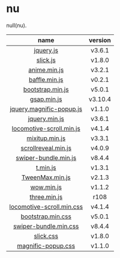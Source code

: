 # nu
null(nu).

| name | version |
|:---:|:---:|
|[jquery.js](https://cdnjs.cloudflare.com/ajax/libs/jquery/3.6.1/jquery.js) |v3.6.1 |
|[slick.js](http://kenwheeler.github.io) |v1.8.0 |
|[anime.min.js](https://cdnjs.cloudflare.com/ajax/libs/animejs/3.2.1/anime.min.js) |v3.2.1 |
|[baffle.min.js](https://cdnjs.cloudflare.com/ajax/libs/baffle.js/0.2.1/baffle.min.js) |v0.2.1 |
|[bootstrap.min.js](https://cdnjs.cloudflare.com/ajax/libs/bootstrap/5.0.1/js/bootstrap.min.js) |v5.0.1 |
|[gsap.min.js](https://cdnjs.cloudflare.com/ajax/libs/gsap/3.10.4/gsap.min.js) |v3.10.4 |
|[jquery.magnific-popup.js](https://cdnjs.cloudflare.com/ajax/libs/magnific-popup.js/1.1.0/jquery.magnific-popup.min.js) |v1.1.0 |
|[jquery.min.js](https://cdnjs.cloudflare.com/ajax/libs/jquery/3.6.1/jquery.min.js) |v3.6.1 |
|[locomotive-scroll.min.js](https://cdn.jsdelivr.net/npm/locomotive-scroll@4.1.4/dist/locomotive-scroll.min.js) |v4.1.4 |
|[mixitup.min.js](https://cdnjs.cloudflare.com/ajax/libs/mixitup/3.3.1/mixitup.min.js) |v3.3.1 |
|[scrollreveal.min.js](https://cdnjs.cloudflare.com/ajax/libs/scrollReveal.js/4.0.9/scrollreveal.min.js) |v4.0.9 |
|[swiper-bundle.min.js](https://cdnjs.cloudflare.com/ajax/libs/Swiper/8.4.4/swiper-bundle.min.js) |v8.4.4 |
|[t.min.js](https://mn.tn) |v1.3.1 |
|[TweenMax.min.js](https://cdnjs.cloudflare.com/ajax/libs/gsap/2.1.3/TweenMax.min.js) |v2.1.3 |
|[wow.min.js](https://cdnjs.cloudflare.com/ajax/libs/wow/1.1.2/wow.min.js) |v1.1.2 |
|[three.min.js](https://cdnjs.cloudflare.com/ajax/libs/three.js/108/three.min.js) |r108 |
|[locomotive-scroll.min.css](https://cdn.jsdelivr.net/npm/locomotive-scroll@4.1.4/dist/locomotive-scroll.min.css)|v4.1.4 |
|[bootstrap.min.css](https://cdnjs.cloudflare.com/ajax/libs/bootstrap/5.0.1/css/bootstrap.min.css) |v5.0.1 |
|[swiper-bundle.min.css](https://cdnjs.cloudflare.com/ajax/libs/Swiper/8.4.4/swiper-bundle.css) |v8.4.4 |
|[slick.css](http://kenwheeler.github.io) |v1.8.0 |
|[magnific-popup.css](https://cdnjs.cloudflare.com/ajax/libs/magnific-popup.js/1.1.0/magnific-popup.css) |v1.1.0 |